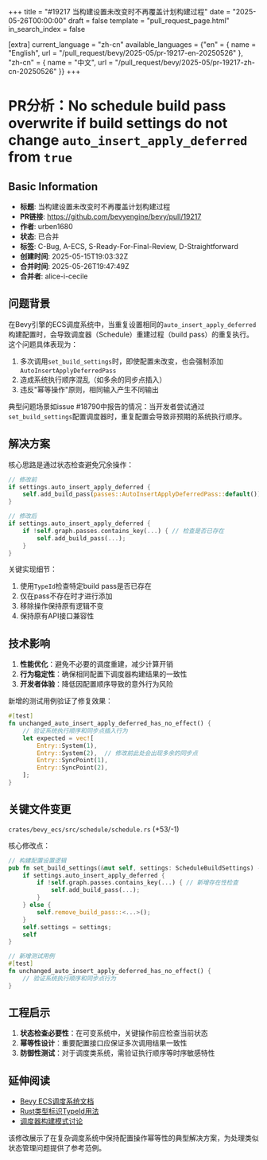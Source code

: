 +++
title = "#19217 当构建设置未改变时不再覆盖计划构建过程"
date = "2025-05-26T00:00:00"
draft = false
template = "pull_request_page.html"
in_search_index = false

[extra]
current_language = "zh-cn"
available_languages = {"en" = { name = "English", url = "/pull_request/bevy/2025-05/pr-19217-en-20250526" }, "zh-cn" = { name = "中文", url = "/pull_request/bevy/2025-05/pr-19217-zh-cn-20250526" }}
+++

# PR分析：No schedule build pass overwrite if build settings do not change `auto_insert_apply_deferred` from `true`

## Basic Information
- **标题**: 当构建设置未改变时不再覆盖计划构建过程
- **PR链接**: https://github.com/bevyengine/bevy/pull/19217
- **作者**: urben1680
- **状态**: 已合并
- **标签**: C-Bug, A-ECS, S-Ready-For-Final-Review, D-Straightforward
- **创建时间**: 2025-05-15T19:03:32Z
- **合并时间**: 2025-05-26T19:47:49Z
- **合并者**: alice-i-cecile

## 问题背景
在Bevy引擎的ECS调度系统中，当重复设置相同的`auto_insert_apply_deferred`构建配置时，会导致调度器（Schedule）重建过程（build pass）的重复执行。这个问题具体表现为：

1. 多次调用`set_build_settings`时，即使配置未改变，也会强制添加`AutoInsertApplyDeferredPass`
2. 造成系统执行顺序混乱（如多余的同步点插入）
3. 违反"幂等操作"原则，相同输入产生不同输出

典型问题场景如issue #18790中报告的情况：当开发者尝试通过`set_build_settings`配置调度器时，重复配置会导致非预期的系统执行顺序。

## 解决方案
核心思路是通过状态检查避免冗余操作：

```rust
// 修改前
if settings.auto_insert_apply_deferred {
    self.add_build_pass(passes::AutoInsertApplyDeferredPass::default()); // 无条件添加
}

// 修改后
if settings.auto_insert_apply_deferred {
    if !self.graph.passes.contains_key(...) { // 检查是否已存在
        self.add_build_pass(...);
    }
}
```

关键实现细节：
1. 使用`TypeId`检查特定build pass是否已存在
2. 仅在pass不存在时才进行添加
3. 移除操作保持原有逻辑不变
4. 保持原有API接口兼容性

## 技术影响
1. **性能优化**：避免不必要的调度重建，减少计算开销
2. **行为稳定性**：确保相同配置下调度器构建结果的一致性
3. **开发者体验**：降低因配置顺序导致的意外行为风险

新增的测试用例验证了修复效果：
```rust
#[test]
fn unchanged_auto_insert_apply_deferred_has_no_effect() {
    // 验证系统执行顺序和同步点插入行为
    let expected = vec![
        Entry::System(1),
        Entry::System(2),  // 修改前此处会出现多余的同步点
        Entry::SyncPoint(1),
        Entry::SyncPoint(2),
    ];
}
```

## 关键文件变更
`crates/bevy_ecs/src/schedule/schedule.rs` (+53/-1)

核心修改点：
```rust
// 构建配置设置逻辑
pub fn set_build_settings(&mut self, settings: ScheduleBuildSettings) -> &mut Self {
    if settings.auto_insert_apply_deferred {
        if !self.graph.passes.contains_key(...) { // 新增存在性检查
            self.add_build_pass(...);
        }
    } else {
        self.remove_build_pass::<...>();
    }
    self.settings = settings;
    self
}

// 新增测试用例
#[test]
fn unchanged_auto_insert_apply_deferred_has_no_effect() {
    // 验证系统执行顺序和同步点行为
}
```

## 工程启示
1. **状态检查必要性**：在可变系统中，关键操作前应检查当前状态
2. **幂等性设计**：重要配置接口应保证多次调用结果一致性
3. **防御性测试**：对于调度类系统，需验证执行顺序等时序敏感特性

## 延伸阅读
- [Bevy ECS调度系统文档](https://bevyengine.org/learn/book/ecs/schedules/)
- [Rust类型标识TypeId用法](https://doc.rust-lang.org/std/any/struct.TypeId.html)
- [调度器构建模式讨论](https://github.com/bevyengine/bevy/discussions/19195)

该修改展示了在复杂调度系统中保持配置操作幂等性的典型解决方案，为处理类似状态管理问题提供了参考范例。